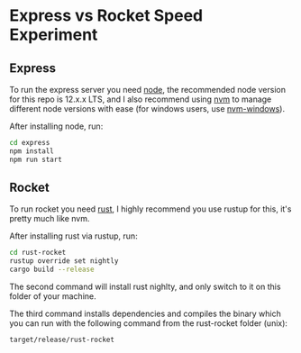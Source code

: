 # Express vs Rocket Speed Experiment
## Express
To run the express server you need [node](https://nodejs.org/en/), the recommended node version for this repo is 12.x.x LTS, and I also recommend using [nvm](https://github.com/nvm-sh/nvm) to manage different node versions with ease (for windows users, use [nvm-windows](https://github.com/coreybutler/nvm-windows)).

After installing node, run:
```bash
cd express
npm install
npm run start
```

## Rocket
To run rocket you need [rust](https://www.rust-lang.org/tools/install), I highly recommend you use rustup for this, it's pretty much like nvm.

After installing rust via rustup, run:
```bash
cd rust-rocket
rustup override set nightly
cargo build --release
```
The second command will install rust nighlty, and only switch to it on this folder of your machine.

The third command installs dependencies and compiles the binary which you can run with the following command from the rust-rocket folder (unix):
```bash
target/release/rust-rocket
```
